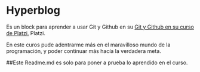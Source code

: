 # Hyperblog

Es un block para aprender a usar Git y Github en su [Git y Github en su curso de Platzi.](https://platzi.com/cursos/git-github/ "Cuso Git y Github de Platzi.") Platzi.

En este curos pude adentrarme más  en el maravilloso mundo de la programación, y poder continuar más hacía la verdadera meta.

##Este Readme.md es solo para poner a prueba lo aprendido en el curso.